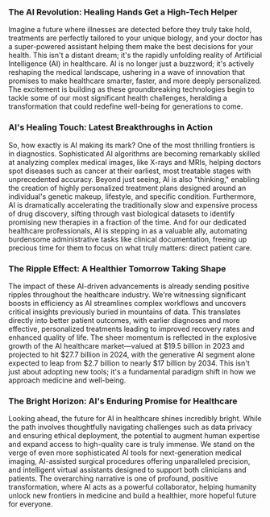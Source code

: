 ### The AI Revolution: Healing Hands Get a High-Tech Helper

Imagine a future where illnesses are detected before they truly take hold, treatments are perfectly tailored to your unique biology, and your doctor has a super-powered assistant helping them make the best decisions for your health. This isn't a distant dream; it's the rapidly unfolding reality of Artificial Intelligence (AI) in healthcare. AI is no longer just a buzzword; it's actively reshaping the medical landscape, ushering in a wave of innovation that promises to make healthcare smarter, faster, and more deeply personalized. The excitement is building as these groundbreaking technologies begin to tackle some of our most significant health challenges, heralding a transformation that could redefine well-being for generations to come.

### AI's Healing Touch: Latest Breakthroughs in Action

So, how exactly is AI making its mark? One of the most thrilling frontiers is in diagnostics. Sophisticated AI algorithms are becoming remarkably skilled at analyzing complex medical images, like X-rays and MRIs, helping doctors spot diseases such as cancer at their earliest, most treatable stages with unprecedented accuracy. Beyond just seeing, AI is also "thinking," enabling the creation of highly personalized treatment plans designed around an individual's genetic makeup, lifestyle, and specific condition. Furthermore, AI is dramatically accelerating the traditionally slow and expensive process of drug discovery, sifting through vast biological datasets to identify promising new therapies in a fraction of the time. And for our dedicated healthcare professionals, AI is stepping in as a valuable ally, automating burdensome administrative tasks like clinical documentation, freeing up precious time for them to focus on what truly matters: direct patient care.

### The Ripple Effect: A Healthier Tomorrow Taking Shape

The impact of these AI-driven advancements is already sending positive ripples throughout the healthcare industry. We're witnessing significant boosts in efficiency as AI streamlines complex workflows and uncovers critical insights previously buried in mountains of data. This translates directly into better patient outcomes, with earlier diagnoses and more effective, personalized treatments leading to improved recovery rates and enhanced quality of life. The sheer momentum is reflected in the explosive growth of the AI healthcare market—valued at $19.5 billion in 2023 and projected to hit $27.7 billion in 2024, with the generative AI segment alone expected to leap from $2.7 billion to nearly $17 billion by 2034. This isn't just about adopting new tools; it's a fundamental paradigm shift in how we approach medicine and well-being.

### The Bright Horizon: AI's Enduring Promise for Healthcare

Looking ahead, the future for AI in healthcare shines incredibly bright. While the path involves thoughtfully navigating challenges such as data privacy and ensuring ethical deployment, the potential to augment human expertise and expand access to high-quality care is truly immense. We stand on the verge of even more sophisticated AI tools for next-generation medical imaging, AI-assisted surgical procedures offering unparalleled precision, and intelligent virtual assistants designed to support both clinicians and patients. The overarching narrative is one of profound, positive transformation, where AI acts as a powerful collaborator, helping humanity unlock new frontiers in medicine and build a healthier, more hopeful future for everyone.